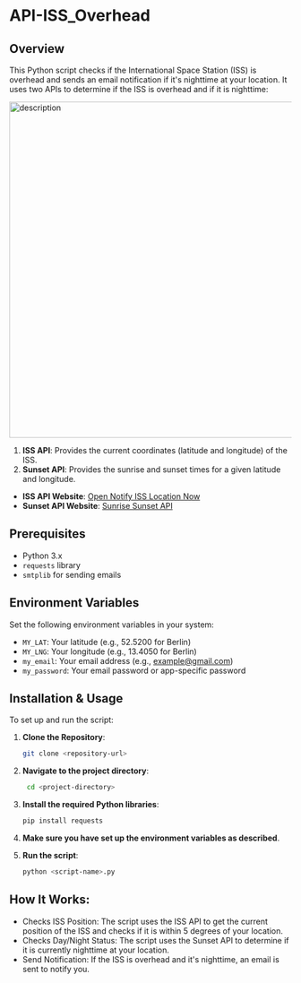 # API-ISS_Overhead

## Overview

This Python script checks if the International Space Station (ISS) is overhead and sends an email notification if it's nighttime at your location. It uses two APIs to determine if the ISS is overhead and if it is nighttime:


<img src="https://github.com/user-attachments/assets/ee0df77a-e501-4e75-b9e3-43d4b682027b" alt="description" width="600" />


1. **ISS API**: Provides the current coordinates (latitude and longitude) of the ISS.
2. **Sunset API**: Provides the sunrise and sunset times for a given latitude and longitude.

- **ISS API Website**: [Open Notify ISS Location Now](http://open-notify.org/Open-Notify-API/ISS-Location-Now/)
- **Sunset API Website**: [Sunrise Sunset API](https://sunrise-sunset.org/api)

## Prerequisites

- Python 3.x
- `requests` library
- `smtplib` for sending emails

## Environment Variables

Set the following environment variables in your system:

- `MY_LAT`: Your latitude (e.g., 52.5200 for Berlin)
- `MY_LNG`: Your longitude (e.g., 13.4050 for Berlin)
- `my_email`: Your email address (e.g., example@gmail.com)
- `my_password`: Your email password or app-specific password

## Installation & Usage

To set up and run the script:

1. **Clone the Repository**:

   ```bash
   git clone <repository-url>

2. **Navigate to the project directory**: 
   ```bash
    cd <project-directory>
   
3. **Install the required Python libraries**:
   ```bash
   pip install requests

4. **Make sure you have set up the environment variables as described**.
   
5. **Run the script**:
   ```bash 
   python <script-name>.py

## How It Works:

- Checks ISS Position: The script uses the ISS API to get the current position of the ISS and checks if it is within 5 degrees of your location.
- Checks Day/Night Status: The script uses the Sunset API to determine if it is currently nighttime at your location.
- Send Notification: If the ISS is overhead and it's nighttime, an email is sent to notify you.

